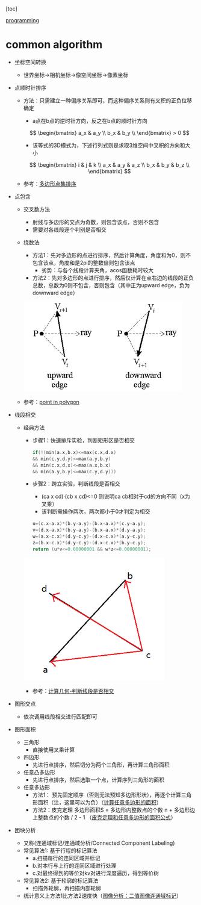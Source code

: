 
[toc]

[programming](./prog.md)

# common algorithm

* 坐标空间转换
    * 世界坐标->相机坐标->像空间坐标->像素坐标
* 点顺时针排序
    * 方法：只需建立一种偏序关系即可，而这种偏序关系则有叉积的正负位移确定
        * a点在b点的逆时针方向，反之在b点的顺时针方向

        $$
            \begin{bmatrix} a_x & a_y \\ b_x & b_y \\ \end{bmatrix} > 0
        $$

        * 该等式的3D模式为，下述行列式则是求取3维空间中叉积的方向和大小

        $$
            \begin{bmatrix} i & j & k \\ a_x & a_y & a_z \\ b_x & b_y & b_z \\ \end{bmatrix}
        $$

    * 参考：[多边形点集排序](https://www.cnblogs.com/dwdxdy/p/3230156.html)

* 点包含
    * 交叉数方法
        * 射线与多边形的交点为奇数，则包含该点，否则不包含
        * 需要对各线段逐个判别是否相交
    * 绕数法
        * 方法1：先对多边形的点进行排序，然后计算角度，角度和为0，则不包含该点，角度和是2pi的整数倍则包含该点
            * 劣势：与各个线段计算夹角，acos函数耗时较大
        * 方法2：先对多边形的点进行排序，然后仅计算在点右边的线段的正负总数，总数为0则不包含，否则包含（其中正为upward edge，负为downward edge）

        ![pt_contains.png](./data/../cg/data/pt_contains.png)
    
    * 参考：[point in polygon](https://en.wikipedia.org/wiki/Point_in_polygon)
* 线段相交
    * 经典方法
        * 步骤1：快速排斥实验，判断矩形区是否相交
            
            ```c
            if(!(min(a.x,b.x)<=max(c.x,d.x)
            && min(c.y,d.y)<=max(a.y,b.y)
            && min(c.x,d.x)<=max(a.x,b.x)
            && min(a.y,b.y)<=max(c.y,d.y)))
            ```

        * 步骤2：跨立实验，判断线段是否相交
            * (ca x cd)·(cb x cd)<=0 则说明ca cb相对于cd的方向不同（x为叉乘）
            * 该判断需操作两次，两次都小于0才判定为相交

            ```c
            u=(c.x-a.x)*(b.y-a.y)-(b.x-a.x)*(c.y-a.y);
            v=(d.x-a.x)*(b.y-a.y)-(b.x-a.x)*(d.y-a.y);
            w=(a.x-c.x)*(d.y-c.y)-(d.x-c.x)*(a.y-c.y);
            z=(b.x-c.x)*(d.y-c.y)-(d.x-c.x)*(b.y-c.y);
            return (u*v<=0.00000001 && w*z<=0.00000001);
            ```

        ![line_cross.png](./cg/data/line_cross.png)

        * 参考：[计算几何-判断线段是否相交](https://www.cnblogs.com/wuwangchuxin0924/p/6218494.html)

* 图形交点
    * 依次调用线段相交进行匹配即可
* 图形面积
    * 三角形
        * 直接使用叉乘计算
    * 四边形
        * 先进行点排序，然后切分为两个三角形，再计算三角形面积
    * 任意凸多边形
        * 先进行点排序，然后选取一个点，计算序列三角形的面积
    * 任意多边形
        * 方法1： 预先固定顺序（否则无法预知多边形形状），再逐个计算三角形面积（注，这里可以为负）（[计算任意多边形的面积](https://www.cnblogs.com/TenosDoIt/p/4047211.html)）
        * 方法2：皮克定理  多边形面积S = 多边形内整数点的个数 n + 多边形边上整数点的个数 / 2 - 1 （[皮克定理和任意多边形的面积公式](https://blog.csdn.net/qq_41157137/article/details/83901535)）
* 团块分析
    * 又称(连通域标记/连通域分析/Connected Component Labeling)
	* 常见算法1: 基于行程的标记算法
    	* a.扫描每行的连同区域并标记
    	* b.对本行与上行的连同区域进行处理
    	* c.对最终得到的等价对kv对进行深度遍历，得到等价树
	* 常见算法2: 基于轮廓的标记算法
    	* 扫描外轮廓，再扫描内部轮廓
  	* 统计意义上方法1比方法2速度快（[图像分析：二值图像连通域标记](https://www.cnblogs.com/ronny/p/img_aly_01.html)）
